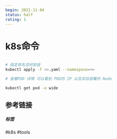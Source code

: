 ```yaml
---
begin: 2021-11-04
status: half
rating: 1
---
```


# k8s命令

```bash
      
# 指定命名空间安装
kubectl apply -f <>.yaml --namespace=<>

# 查看POD 详情 可以看到 POD的 IP 以及实际部署的 Node

kubectl get pod -o wide

```


## 参考链接


##### 标签
#k8s #tools 